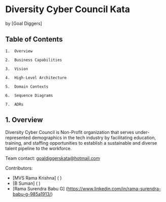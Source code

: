 # Diversity Cyber Council Kata

by [Goal Diggers]

## Table of Contents

```text
1.  Overview

2.  Business Capabilities   

3.  Vision  

4.  High-Level Architecture

5.  Domain Contexts  

6.  Sequence Diagrams 

7.  ADRs 

```

## 1. Overview

Diversity Cyber Council is Non-Profit organization that serves under-represented
demographics in the tech industry by facilitating education, training, and staffing opportunities to establish a sustainable and diverse talent pipeline to the workforce.

Team contact: [goaldiggerskata@hotmail.com](mailto:goaldiggerskata@hotmail.com)

Contributors:
* [MVS Rama Krishna] ( )
* [B Suman] ( )  
* [Rama Surendra Babu G] (https://www.linkedin.com/in/rama-surendra-babu-g-985a1913/)
